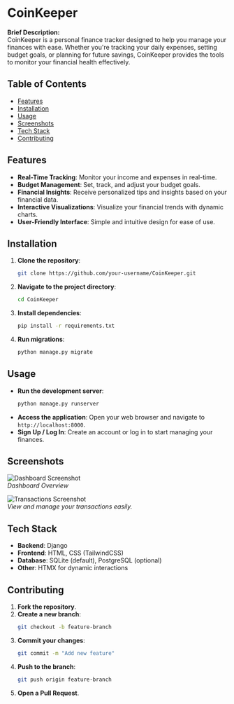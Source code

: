 # CoinKeeper

**Brief Description:**  
CoinKeeper is a personal finance tracker designed to help you manage your finances with ease. Whether you're tracking your daily expenses, setting budget goals, or planning for future savings, CoinKeeper provides the tools to monitor your financial health effectively.

## Table of Contents

- [Features](#features)
- [Installation](#installation)
- [Usage](#usage)
- [Screenshots](#screenshots)
- [Tech Stack](#tech-stack)
- [Contributing](#contributing)


## Features

- **Real-Time Tracking**: Monitor your income and expenses in real-time.
- **Budget Management**: Set, track, and adjust your budget goals.
- **Financial Insights**: Receive personalized tips and insights based on your financial data.
- **Interactive Visualizations**: Visualize your financial trends with dynamic charts.
- **User-Friendly Interface**: Simple and intuitive design for ease of use.

## Installation

1. **Clone the repository**:
    ```bash
    git clone https://github.com/your-username/CoinKeeper.git
    ```
2. **Navigate to the project directory**:
    ```bash
    cd CoinKeeper
    ```
3. **Install dependencies**:
    ```bash
    pip install -r requirements.txt
    ```
4. **Run migrations**:
    ```bash
    python manage.py migrate
    ```

## Usage

- **Run the development server**:
    ```bash
    python manage.py runserver
    ```
- **Access the application**: Open your web browser and navigate to `http://localhost:8000`.
- **Sign Up / Log In**: Create an account or log in to start managing your finances.

## Screenshots

![Dashboard Screenshot](coinkeeper1)  
*Dashboard Overview*

![Transactions Screenshot](coinkeeper2)  
*View and manage your transactions easily.*

## Tech Stack

- **Backend**: Django
- **Frontend**: HTML, CSS (TailwindCSS)
- **Database**: SQLite (default), PostgreSQL (optional)
- **Other**: HTMX for dynamic interactions

## Contributing

1. **Fork the repository**.
2. **Create a new branch**:
    ```bash
    git checkout -b feature-branch
    ```
3. **Commit your changes**:
    ```bash
    git commit -m "Add new feature"
    ```
4. **Push to the branch**:
    ```bash
    git push origin feature-branch
    ```
5. **Open a Pull Request**.


